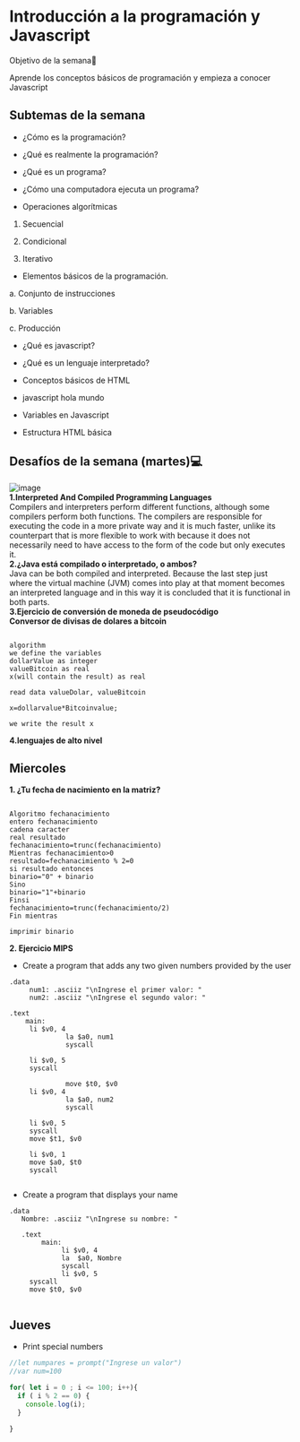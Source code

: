 #  Introducción a la programación y Javascript

Objetivo de la semana🏁

Aprende los conceptos básicos de programación y empieza a conocer Javascript

## Subtemas de la semana

+ ¿Cómo es la programación?

+ ¿Qué es realmente la programación?

+ ¿Qué es un programa?

+ ¿Cómo una computadora ejecuta un programa?

+ Operaciones algorítmicas

1. Secuencial

2. Condicional

3. Iterativo

+ Elementos básicos de la programación.

a. Conjunto de instrucciones

b. Variables

c. Producción

+ ¿Qué es javascript?

+ ¿Qué es un lenguaje interpretado?

+ Conceptos básicos de HTML

+ javascript hola mundo

+ Variables en Javascript

+ Estructura HTML básica  
## Desafíos de la semana (martes)💻
![image](https://user-images.githubusercontent.com/103481905/180600854-c143f7e9-0bf5-4b53-8623-9579ca1f8560.png)  
**1.Interpreted And Compiled Programming Languages**   
Compilers and interpreters perform different functions, although some compilers perform both functions. The compilers are responsible for executing the code in a more private way and it is much faster, unlike its counterpart that is more flexible to work with because it does not necessarily need to have access to the form of the code but only executes it.  
**2.¿Java está compilado o interpretado, o ambos?**    
Java can be both compiled and interpreted. Because the last step just where the virtual machine (JVM) comes into play at that moment becomes an interpreted language and in this way it is concluded that it is functional in both parts.  
**3.Ejercicio de conversión de moneda de pseudocódigo**    
**Conversor de divisas de dolares a bitcoin**
```

algorithm  
we define the variables  
dollarValue as integer  
valueBitcoin as real  
x(will contain the result) as real  

read data valueDolar, valueBitcoin  

x=dollarvalue*Bitcoinvalue;  

we write the result x 

```
**4.lenguajes de alto nivel**  
## Miercoles  
**1. ¿Tu fecha de nacimiento en la matriz?**
```

Algoritmo fechanacimiento
entero fechanacimiento
cadena caracter
real resultado
fechanacimiento=trunc(fechanacimiento)
Mientras fechanacimiento>0
resultado=fechanacimiento % 2=0
si resultado entonces
binario="0" + binario
Sino
binario="1"+binario
Finsi
fechanacimiento=trunc(fechanacimiento/2)
Fin mientras

imprimir binario  
```
**2. Ejercicio MIPS**  
- Create a program that adds any two given numbers provided by the user  
``` assembly
.data
     num1: .asciiz "\nIngrese el primer valor: "
     num2: .asciiz "\nIngrese el segundo valor: "

.text 
    main:  
     li $v0, 4
              la $a0, num1
              syscall

     li $v0, 5
     syscall

              move $t0, $v0
     li $v0, 4
              la $a0, num2
              syscall

     li $v0, 5
     syscall
     move $t1, $v0

     li $v0, 1
     move $a0, $t0
     syscall
 
```



- Create a program that displays your name
```   assembly
.data 
   Nombre: .asciiz "\nIngrese su nombre: "
   
   .text 
        main:
             li $v0, 4
             la  $a0, Nombre
             syscall 
             li $v0, 5
     syscall
     move $t0, $v0
     
```  

## Jueves  
- Print special numbers  
``` Javascript
//let numpares = prompt("Ingrese un valor")
//var num=100

for( let i = 0 ; i <= 100; i++){
  if ( i % 2 == 0) {
    console.log(i);
  }
 
}  
```  





 

